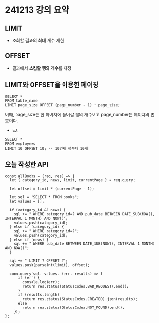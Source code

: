 # 241213 강의 요약

## LIMIT
- 조회할 결과의 최대 개수 제한
## OFFSET
- 결과에서 **스킵할 행의 개수**를 지정

## LIMIT와 OFFSET을 이용한 페이징
```
SELECT *
FROM table_name
LIMIT page_size OFFSET (page_number - 1) * page_size;
```
이때, page_size는 한 페이지에 들어갈 행의 개수이고 page_number는 페이지의 번호이다.
- EX
```
SELECT *
FROM employees
LIMIT 10 OFFSET 10; -- 10번째 행부터 10개
```

## 오늘 작성한 API
```
const allBooks = (req, res) => {
  let { category_id, news, limit, currentPage } = req.query;

  let offset = limit * (currentPage - 1);
  
  let sql = "SELECT * FROM books";
  let values = [];

  if (category_id && news) {
    sql += " WHERE category_id=? AND pub_date BETWEEN DATE_SUB(NOW(), INTERVAL 1 MONTH) AND NOW()";
    values.push(category_id);
  } else if (category_id) {
    sql += " WHERE category_id=?";
    values.push(category_id);
  } else if (news) {
    sql += " WHERE pub_date BETWEEN DATE_SUB(NOW(), INTERVAL 1 MONTH) AND NOW()";
  }

  sql += " LIMIT ? OFFSET ?";
  values.push(parseInt(limit), offset);

  conn.query(sql, values, (err, results) => {
      if (err) {
        console.log(err);
        return res.status(StatusCodes.BAD_REQUEST).end();
      }
      if (results.length)
        return res.status(StatusCodes.CREATED).json(results);
      else
        return res.status(StatusCodes.NOT_FOUND).end();
    });
};
```